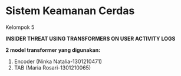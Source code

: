 # Sistem Keamanan Cerdas
Kelompok 5

**INSIDER THREAT USING TRANSFORMERS ON USER ACTIVITY LOGS**

**2 model transformer yang digunakan:**
1. Encoder (Ninka Natalia-1301210471)
2. TAB (Maria Rosari-1301210065)
